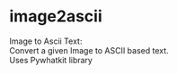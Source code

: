 # image2ascii
Image to Ascii Text:<br/>
    Convert a given Image to ASCII based text.<br/>
    Uses Pywhatkit library
